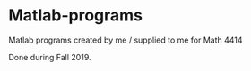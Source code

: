 # Matlab-programs
Matlab programs created by me / supplied to me for Math 4414


Done during Fall 2019.
